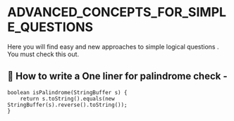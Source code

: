 # ADVANCED_CONCEPTS_FOR_SIMPLE_QUESTIONS
Here you will find easy and new approaches to simple logical questions . You must check this out.

## 🚀 How to write a One liner for palindrome check - 
```
boolean isPalindrome(StringBuffer s) {
    return s.toString().equals(new StringBuffer(s).reverse().toString());
}

```
